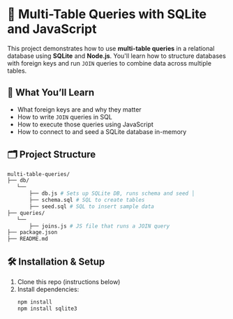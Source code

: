 # 🧠 Multi-Table Queries with SQLite and JavaScript

This project demonstrates how to use **multi-table queries** in a relational database using **SQLite** and **Node.js**. You'll learn how to structure databases with foreign keys and run `JOIN` queries to combine data across multiple tables.

## 🚀 What You’ll Learn

- What foreign keys are and why they matter
- How to write `JOIN` queries in SQL
- How to execute those queries using JavaScript
- How to connect to and seed a SQLite database in-memory

## 🗂 Project Structure

 ```bash
multi-table-queries/ 
├── db/
    └── 
        ├── db.js # Sets up SQLite DB, runs schema and seed │ 
        ├── schema.sql # SQL to create tables 
        ├── seed.sql # SQL to insert sample data 
├── queries/ 
    └── 
        ├── joins.js # JS file that runs a JOIN query 
├── package.json 
├── README.md
```

## 🛠 Installation & Setup

1. Clone this repo (instructions below)
2. Install dependencies:
   ```bash
   npm install
   npm install sqlite3
```

